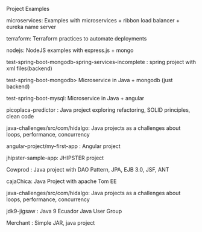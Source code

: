 Project Examples

microservices: Examples with microservices + ribbon load balancer + eureka name server

terraform: Terraform practices to automate deployments

nodejs: NodeJS examples with express.js + mongo

test-spring-boot-mongodb-spring-services-incomplete : spring project with xml files(backend)

test-spring-boot-mongodb> Microservice in Java + mongodb (just backend)

test-spring-boot-mysql: Microservice in Java + angular

picoplaca-predictor : Java project exploring refactoring, SOLID principles, clean code

java-challenges/src/com/hidalgo: Java projects as a challenges about loops, performance, concurrency

angular-project/my-first-app : Angular project

jhipster-sample-app: JHIPSTER project 

Cowprod : Java project with DAO Pattern, JPA, EJB 3.0, JSF, ANT

cajaChica: Java Project with apache Tom EE

java-challenges/src/com/hidalgo: Java projects as a challenges about loops, performance, concurrency

jdk9-jigsaw : Java 9 Ecuador Java User Group

Merchant : Simple JAR, java project
